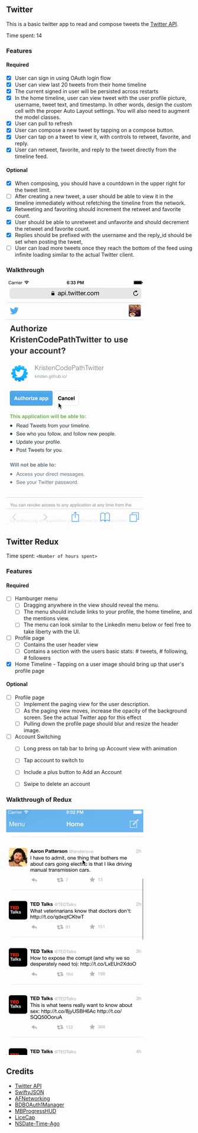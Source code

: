 ## Twitter

This is a basic twitter app to read and compose tweets the [Twitter API](https://apps.twitter.com/).

Time spent: 14

### Features

#### Required

- [x] User can sign in using OAuth login flow
- [x] User can view last 20 tweets from their home timeline
- [x] The current signed in user will be persisted across restarts
- [x] In the home timeline, user can view tweet with the user profile picture, username, tweet text, and timestamp.  In other words, design the custom cell with the proper Auto Layout settings.  You will also need to augment the model classes.
- [x] User can pull to refresh
- [x] User can compose a new tweet by tapping on a compose button.
- [x] User can tap on a tweet to view it, with controls to retweet, favorite, and reply.
- [x] User can retweet, favorite, and reply to the tweet directly from the timeline feed.

#### Optional

- [x] When composing, you should have a countdown in the upper right for the tweet limit.
- [ ] After creating a new tweet, a user should be able to view it in the timeline immediately without refetching the timeline from the network.
- [x] Retweeting and favoriting should increment the retweet and favorite count.
- [x] User should be able to unretweet and unfavorite and should decrement the retweet and favorite count.
- [x] Replies should be prefixed with the username and the reply_id should be set when posting the tweet,
- [ ] User can load more tweets once they reach the bottom of the feed using infinite loading similar to the actual Twitter client.

### Walkthrough

![Video Walkthrough](twitter.gif)

## Twitter Redux

Time spent: `<Number of hours spent>`

### Features

#### Required

- [ ] Hamburger menu
	- [ ] Dragging anywhere in the view should reveal the menu.
	- [ ] The menu should include links to your profile, the home timeline, and the mentions view.
	- [ ] The menu can look similar to the LinkedIn menu below or feel free to take liberty with the UI.
- [ ] Profile page
	- [ ] Contains the user header view
	- [ ] Contains a section with the users basic stats: # tweets, # following, # followers
- [x] Home Timeline - Tapping on a user image should bring up that user's profile page

#### Optional

- [ ] Profile page
	- [ ] Implement the paging view for the user description.
	- [ ] As the paging view moves, increase the opacity of the background screen. See the actual Twitter app for this effect
	- [ ] Pulling down the profile page should blur and resize the header image.
- [ ] Account Switching
	- [ ] Long press on tab bar to bring up Account view with animation
	- [ ] Tap account to switch to
	- [ ] Include a plus button to Add an Account
	- [ ] Swipe to delete an account


### Walkthrough of Redux

![Video Walkthrough](twitter-redux.gif)


Credits
---------
* [Twitter API](https://apps.twitter.com/)
* [SwiftyJSON](https://github.com/SwiftyJSON/SwiftyJSON)
* [AFNetworking](https://github.com/AFNetworking/AFNetworking)
* [BDBOAuth1Manager](https://github.com/bdbergeron/BDBOAuth1Manager)
* [MBProgressHUD](https://github.com/jdg/MBProgressHUD)
* [LiceCap](http://www.cockos.com/licecap/)
* [NSDate-Time-Ago](https://github.com/nikilster/NSDate-Time-Ago)